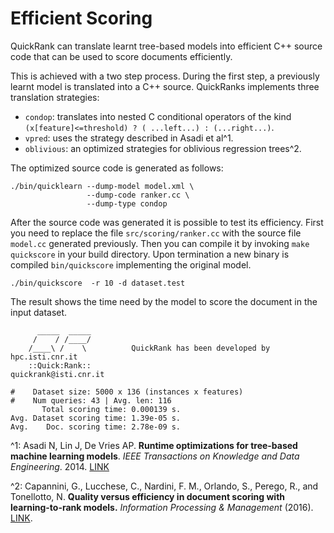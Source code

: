 Efficient Scoring
==========

QuickRank can translate learnt tree-based models into efficient C++ source code that can be used to score documents efficiently.

This is achieved with a two step process. During the first step, a previously learnt model is translated into a C++ source.
QuickRanks implements three translation strategies:
 - `condop`: translates into nested C conditional operators of the kind `(x[feature]<=threshold) ? ( ...left...) : (...right...)`.
 - `vpred`: uses the strategy described in Asadi et al^1.
 - `oblivious`: an optimized strategies for oblivious regression trees^2.

The optimized source code is generated as follows:

    ./bin/quicklearn --dump-model model.xml \
                     --dump-code ranker.cc \
                     --dump-type condop

After the source code was generated it is possible to test its efficiency.
First you need to replace the file `src/scoring/ranker.cc` with the source file `model.cc` generated previously.
Then you can compile it by invoking `make quickscore` in your build directory.
Upon termination a new binary is compiled `bin/quickscore` implementing the original model.

    ./bin/quickscore  -r 10 -d dataset.test

The result shows the time need by the model to score the document in the input dataset.

```
      _____  _____
     /    / /____/
    /____\ /    \          QuickRank has been developed by hpc.isti.cnr.it
    ::Quick:Rank::                                   quickrank@isti.cnr.it

#	 Dataset size: 5000 x 136 (instances x features)
#	 Num queries: 43 | Avg. len: 116
       Total scoring time: 0.000139 s.
Avg. Dataset scoring time: 1.39e-05 s.
Avg.    Doc. scoring time: 2.78e-09 s.
```


^1: Asadi N, Lin J, De Vries AP.
    **Runtime optimizations for tree-based machine learning models**.
    *IEEE Transactions on Knowledge and Data Engineering*. 2014.
    [LINK](http://dx.doi.org/10.1109/TKDE.2013.73)

^2: Capannini, G., Lucchese, C., Nardini, F. M., Orlando, S., Perego, R., and Tonellotto, N.
       **Quality versus efficiency in document scoring with learning-to-rank models.**
       *Information Processing & Management* (2016).
       [LINK](http://dx.doi.org/10.1016/j.ipm.2016.05.004).